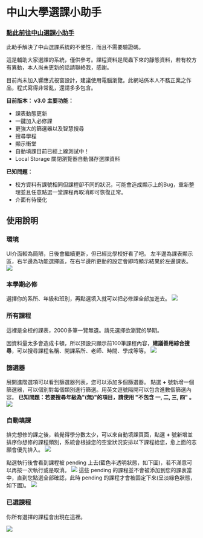 # 中山大學選課小助手


### [**點此前往中山選課小助手**](https://cellerylin.github.io/selector_helper)

此助手解決了中山選課系統的不便性，而且不需要驗證碼。

這是輔助大家選課的系統，僅供參考。課程資料是爬蟲下來的靜態資料，若有校方有異動，本人尚未更新的話請聯絡我，感謝。

目前尚未加入響應式視窗設計，建議使用電腦瀏覽。此網站係本人不務正業之作品，程式寫得非常亂，還請多多包含。

**目前版本： v3.0**
**主要功能：**

- 課表動態更新
- 一鍵加入必修課
- 更強大的篩選器以及智慧搜尋
- 搜尋學程
- 顯示衝堂
- 自動填課目前已經上線測試中！
- Local Storage 關閉瀏覽器自動儲存選課資料

**已知問題：**
- 校方資料有課號相同但課程卻不同的狀況，可能會造成顯示上的Bug，重新整理並且任意點選一堂課程再取消即可恢復正常。
- 介面有待優化

## **使用說明**

### **環境**
UI介面較為簡陋，日後會繼續更新，但已經比學校好看了吧。
左半邊為課表顯示區，右半邊為功能選擇區，在右半邊所更動的設定會即時顯示結果於左邊課表。
![](./img/env.png)

### **本學期必修**
選擇你的系所、年級和班別，再點選填入就可以把必修課全部加進去。
![](./img/comp.png)

### **所有課程**
這裡是全校的課表，2000多筆一覽無遺。請先選擇欲瀏覽的學期。

因資料量太多會造成卡頓，所以預設只顯示前100筆課程內容，**建議善用綜合搜尋**，可以搜尋課程名稱、開課系所、老師、時間、學成等等。
![](./img/all.png)

### **篩選器**
展開進階選項可以看到篩選器列表，您可以添加多個篩選器。
點選 **+** 號新增一個篩選器，可以個別對每個類別進行篩選。用英文逗號隔開可以包含進數個篩選內容。
**已知問題：若要搜尋年級為"(無)"的項目，請使用 "不包含 一, 二, 三, 四" 。**
![](./img/filter.png)

### **自動填課**
排完想修的課之後，若覺得學分數太少，可以來自動填課頁面，點選 **+** 號新增並排序你想修的課程類別，系統會根據您的空堂狀況安排以下課程給您，愈上面的志願會優先排入。
![](./img/auto.png)

點選執行後會看到課程被 pending 上去(藍色半透明狀態，如下圖)，若不滿意可以再按一次執行或是取消。
![](./img/pending.png)
這些 pending 的課程並不會被添加到您的課表當中，直到您點選全部確認，此時 pending 的課程才會被固定下來(呈淡綠色狀態，如下圖)。
![](./img/confirm.png)


### **已選課程**
你所有選擇的課程會出現在這裡。

![](./img/seled.png)



